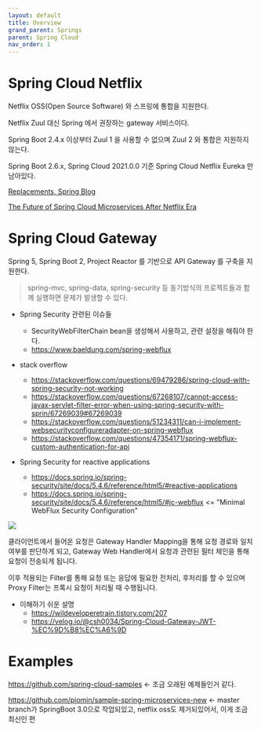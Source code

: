 ```yaml
---
layout: default
title: Overview
grand_parent: Springs
parent: Spring Cloud
nav_order: 1
---
```




# Spring Cloud Netflix
Netflix OSS(Open Source Software) 와 스프링에 통합을 지원한다.

Netflix Zuul 대신 Spring 에서 권장하는 gateway 서비스이다.

Spring Boot 2.4.x 이상부터 Zuul 1 을 사용할 수 없으며 Zuul 2 와 통합은 지원하지 않는다.

Spring Boot 2.6.x, Spring Cloud 2021.0.0 기준 Spring Cloud Netflix Eureka 만 남아있다.


[Replacements, Spring Blog](https://spring.io/blog/2018/12/12/spring-cloud-greenwich-rc1-available-now)

[The Future of Spring Cloud Microservices After Netflix Era](https://piotrminkowski.com/2019/04/05/the-future-of-spring-cloud-microservices-after-netflix-era/)

# Spring Cloud Gateway

Spring 5, Spring Boot 2, Project Reactor 를 기반으로 API Gateway 를 구축을 지원한다.

> spring-mvc, spring-data, spring-security 등 동기방식의 프로젝트들과 함께 실행하면 문제가 발생할 수 있다.

* Spring Security 관련된 이슈들
  + SecurityWebFilterChain bean을 생성해서 사용하고, 관련 설정을 해줘야 한다.
  + https://www.baeldung.com/spring-webflux


* stack overflow   
  + https://stackoverflow.com/questions/69479286/spring-cloud-with-spring-security-not-working
  + https://stackoverflow.com/questions/67268107/cannot-access-javax-servlet-filter-error-when-using-spring-security-with-sprin/67269039#67269039
  + https://stackoverflow.com/questions/51234311/can-i-implement-websecurityconfigureradapter-on-spring-webflux
  + https://stackoverflow.com/questions/47354171/spring-webflux-custom-authentication-for-api



* Spring Security for reactive applications
  + https://docs.spring.io/spring-security/site/docs/5.4.6/reference/html5/#reactive-applications
  + https://docs.spring.io/spring-security/site/docs/5.4.6/reference/html5/#jc-webflux <= "Minimal WebFlux Security Configuration"




![](./images/springs/spring-cloud/SpringCloudGatewayOverview-1.jpg)


클라이언트에서 들어온 요청은 Gateway Handler Mapping을 통해 요청 경로와 일치 여부를 판단하게 되고, Gateway Web Handler에서 요청과 관련된 필터 체인을 통해 요청이 전송되게 됩니다.

이후 적용되는 Filter를 통해 요청 또는 응답에 필요한 전처리, 후처리를 할 수 있으며 Proxy Filter는 프록시 요청이 처리될 때 수행됩니다.


* 이해하기 쉬운 설명
  + https://wildeveloperetrain.tistory.com/207
  + https://velog.io/@csh0034/Spring-Cloud-Gateway-JWT-%EC%9D%B8%EC%A6%9D


# Examples
https://github.com/spring-cloud-samples <- 조금 오래된 예제들인거 같다.

https://github.com/piomin/sample-spring-microservices-new <- master branch가 SpringBoot 3.0으로 작업되있고, netflix oss도 제거되있어서, 이게 조금 최신인 편
